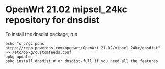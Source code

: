OpenWrt 21.02 mipsel_24kc repository for dnsdist
========

To install the dnsdist package, run

```
echo "src/gz pdns https://repo.powerdns.com/openwrt/OpenWrt_21.02/mipsel_24kc/dnsdist" >> /etc/opkg/customfeeds.conf
opkg update
opkg install dnsdist # or dnsdist-full if you need all the features
```
